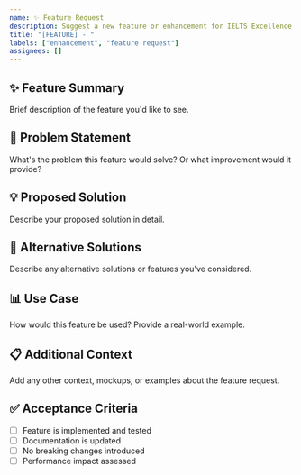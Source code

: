 ```yaml
---
name: ✨ Feature Request
description: Suggest a new feature or enhancement for IELTS Excellence
title: "[FEATURE] - "
labels: ["enhancement", "feature request"]
assignees: []
---
```


## ✨ Feature Summary
Brief description of the feature you'd like to see.

## 🎯 Problem Statement
What's the problem this feature would solve? Or what improvement would it provide?

## 💡 Proposed Solution
Describe your proposed solution in detail.

## 🔄 Alternative Solutions
Describe any alternative solutions or features you've considered.

## 📊 Use Case
How would this feature be used? Provide a real-world example.

## 📋 Additional Context
Add any other context, mockups, or examples about the feature request.

## ✅ Acceptance Criteria
- [ ] Feature is implemented and tested
- [ ] Documentation is updated
- [ ] No breaking changes introduced
- [ ] Performance impact assessed
